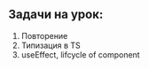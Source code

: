 ## Задачи на урок:

1. Повторение 
2. Типизация в TS
3. useEffect, lifcycle of component
















